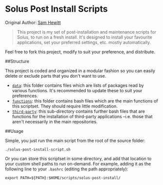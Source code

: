 Solus Post Install Scripts
===========================

Original Author: [Sam Hewitt](https://github.com/snwh)

> This project is my set of post-installation and maintenance scripts for Solus, to run on a fresh install. It's designed to install your favourite applications, set your preferred settings, etc. mostly automatically. 

Feel free to fork this project, modify to suit your preference, and distribute.

##Structure

This project is coded and organized in a modular fashion so you can easily delete or exclude parts that you don't want to use.

 * [`data`](/data): this folder contains files which are lists of packages read by various functions. It's recommended to update these to suit your preferences.
 * [`functions`](/functions): this folder contains bash files which are the main functions of this scriptset. They should require little modification.
 * [`third-party`](/functions/third-party): this sub-directory contains further bash files that are functions for the installation of third-party applications &ndash;i.e. those that aren't necessarily in the main repositories.

##Usage

Simple, you just run the main script from the root of the source folder:

    ./solus-post-install-script.sh

Or you can store this scriptset in some directory, and add that location to your custom shell paths to run on-demand. For example, adding it as the following line to your `.bashrc` (editing the path appropriately):

    export PATH=${PATH}:$HOME/scripts/solus-post-install/
